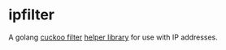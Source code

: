 # ipfilter

A golang [cuckoo filter](https://www.cs.cmu.edu/~dga/papers/cuckoo-conext2014.pdf) [helper library](https://github.com/seiflotfy/cuckoofilter) for use with IP addresses.